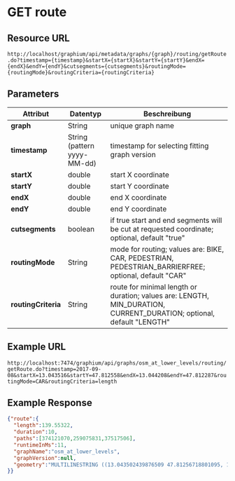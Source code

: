 # GET route

## Resource URL

`http://localhost/graphium/api/metadata/graphs/{graph}/routing/getRoute.do?timestamp={timestamp}&startX={startX}&startY={startY}&endX={endX}&endY={endY}&cutsegments={cutsegments}&routingMode={routingMode}&routingCriteria={routingCriteria}`

## Parameters

| **Attribut**        | **Datentyp**                | **Beschreibung**                         |
| ------------------- | --------------------------- | ---------------------------------------- |
| **graph**           | String                      | unique graph name                        |
| **timestamp**       | String (pattern yyyy-MM-dd) | timestamp for selecting fitting graph version |
| **startX**          | double                      | start X coordinate                       |
| **startY**          | double                      | start Y coordinate                       |
| **endX**            | double                      | end X coordinate                         |
| **endY**            | double                      | end Y coordinate                         |
| **cutsegments**     | boolean                     | if true start and end segments will be cut at requested coordinate; optional, default "true" |
| **routingMode**     | String                      | mode for routing; values are: BIKE, CAR, PEDESTRIAN, PEDESTRIAN_BARRIERFREE; optional, default "CAR" |
| **routingCriteria** | String                      | route for minimal length or duration; values are: LENGTH, MIN_DURATION, CURRENT_DURATION; optional, default "LENGTH" |

## Example URL

`http://localhost:7474/graphium/api/graphs/osm_at_lower_levels/routing/getRoute.do?timestamp=2017-09-08&startX=13.043516&startY=47.812558&endX=13.044208&endY=47.812287&routingMode=CAR&routingCriteria=length`

## Example Response
```json
{"route":{
  "length":139.55322,
  "duration":10,
  "paths":[374121070,259075831,37517506],
  "runtimeInMs":11,
  "graphName":"osm_at_lower_levels",
  "graphVersion":null,
  "geometry":"MULTILINESTRING ((13.043502439876509 47.81256718801095, 13.0436858 47.812837800000004, 13.0437224 47.812893), (13.0437224 47.812893, 13.0437382 47.812848800000005, 13.043785900000001 47.8128207, 13.0439938 47.812758, 13.0443133 47.8126617, 13.0443653 47.8126314, 13.0443835 47.8126022, 13.044388600000001 47.812555700000004), (13.044220748718725 47.812278930070875, 13.0442896 47.8123877, 13.044388600000001 47.812555700000004))"
}}
```

